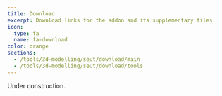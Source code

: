 ```yaml
---
title: Download
excerpt: Download links for the addon and its supplementary files.
icon:
  type: fa
  name: fa-download
color: orange
sections:
  - /tools/3d-modelling/seut/download/main
  - /tools/3d-modelling/seut/download/tools
---
```


Under construction.